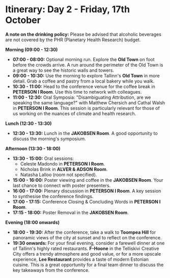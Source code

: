 # Itinerary: Day 2 - Friday, 17th October

**A note on the drinking policy:** Please be advised that alcoholic beverages are not covered by the PHR (Planetary Health Research) budget.

**Morning (09:00 - 12:30)**

*   **07:00 - 08:00:** Optional morning run. Explore the **Old Town** on foot before the crowds arrive. A run around the perimeter of the Old Town is a great way to see the historic walls and towers.
*   **09:00 - 10:30:** Use the morning to explore Tallinn's **Old Town** in more detail. Grab a coffee and pastry from a local bakery while you walk.
*   **10:30 - 11:00:** Head to the conference venue for the coffee break in **PETERSON I Room**. Use this time to network with colleagues.
*   **11:00 - 12:30:** Oral Symposia: "Disambiguating Attribution, are we speaking the same language?" with Matthew Chersich and Cathal Walsh in **PETERSON I Room**. This session is particularly relevant for those of us working on the nuances of climate and health research.

**Lunch (12:30 - 13:30)**

*   **12:30 - 13:30:** Lunch in the **JAKOBSEN Room**. A good opportunity to discuss the morning's symposium.

**Afternoon (13:30 - 18:00)**

*   **13:30 - 15:00:** Oral sessions:
    *   Celeste Madondo in **PETERSON I Room**.
    *   Nicholas Brink in **ALVER & ADSON Room**.
    *   Natasha Lalloo (room not specified).
*   **15:00 - 16:00:** Poster viewing and coffee in the **JAKOBSEN Room**. Your last chance to connect with poster presenters.
*   **16:00 - 17:00:** Plenary discussion in **PETERSON I Room**. A key session to synthesise the conference findings.
*   **17:00 - 17:15:** Conference Closing & Concluding Words in **PETERSON I Room**.
*   **17:15 - 18:00:** Poster Removal in the **JAKOBSEN Room**.

**Evening (18:00 onwards)**

*   **18:00 - 19:30:** After the conference, take a walk to **Toompea Hill** for panoramic views of the city at sunset and to reflect on the conference.
*   **19:30 onwards:** For your final evening, consider a farewell dinner at one of Tallinn's highly rated restaurants. **F-Hoone** in the Telliskivi Creative City offers a trendy atmosphere and good value, or for a more upscale experience, **Lee Restaurant** provides a taste of modern Estonian cuisine. This is a great opportunity for a final team dinner to discuss the key takeaways from the conference.
